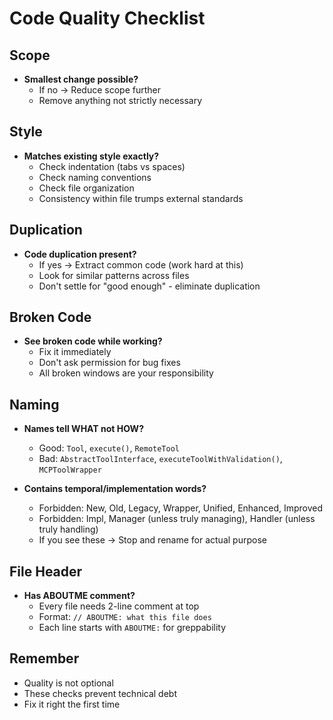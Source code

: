 # Code Quality Checklist

## Scope
- **Smallest change possible?**
  - If no → Reduce scope further
  - Remove anything not strictly necessary

## Style
- **Matches existing style exactly?**
  - Check indentation (tabs vs spaces)
  - Check naming conventions
  - Check file organization
  - Consistency within file trumps external standards

## Duplication
- **Code duplication present?**
  - If yes → Extract common code (work hard at this)
  - Look for similar patterns across files
  - Don't settle for "good enough" - eliminate duplication

## Broken Code
- **See broken code while working?**
  - Fix it immediately
  - Don't ask permission for bug fixes
  - All broken windows are your responsibility

## Naming
- **Names tell WHAT not HOW?**
  - Good: `Tool`, `execute()`, `RemoteTool`
  - Bad: `AbstractToolInterface`, `executeToolWithValidation()`, `MCPToolWrapper`

- **Contains temporal/implementation words?**
  - Forbidden: New, Old, Legacy, Wrapper, Unified, Enhanced, Improved
  - Forbidden: Impl, Manager (unless truly managing), Handler (unless truly handling)
  - If you see these → Stop and rename for actual purpose

## File Header
- **Has ABOUTME comment?**
  - Every file needs 2-line comment at top
  - Format: `// ABOUTME: what this file does`
  - Each line starts with `ABOUTME:` for greppability

## Remember
- Quality is not optional
- These checks prevent technical debt
- Fix it right the first time
